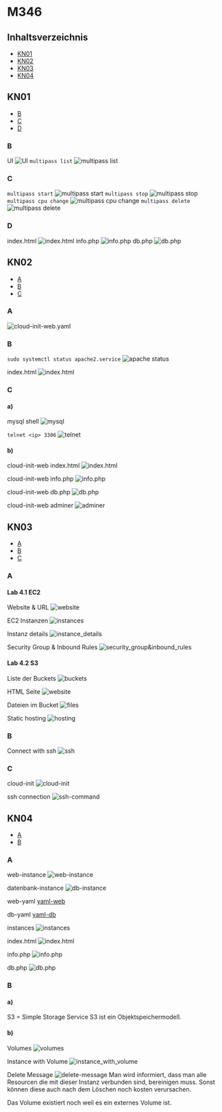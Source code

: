 # M346

## Inhaltsverzeichnis
- [KN01](#kn01)
- [KN02](#kn02)
- [KN03](#kn03)
- [KN04](#kn04)

## KN01
- [B](#b)
- [C](#c)
- [D](#d)

### B

UI
![UI](/KN01/multipass-ui.png)
`multipass list`
![multipass list](/KN01/multipasslist.png)

### C

`multipass start`
![multipass start](/KN01/startedinstanz.png)
`multipass stop`
![multipass stop](/KN01/stoppedinstanz.png)
`multipass cpu change`
![multipass cpu change](/KN01/setcpuinstanz.png)
`multipass delete`
![multipass delete](/KN01/deletedinstanz.png)

### D

index.html
![index.html](/KN01/indexhtml.png)
info.php
![info.php](/KN01/infophp.png)
db.php
![db.php](/KN01/dbphp.png)

## KN02
- [A](#a)
- [B](#b-1)
- [C](#c-1)

### A

![cloud-init-web.yaml](/KN02/cloud-init-web.yaml)

### B

`sudo systemctl status apache2.service`
![apache status](/KN02/apache_running.png)

index.html
![index.html](/KN02/cloud-init-web-working.png)

### C

#### a)

mysql shell
![mysql](/KN02/mysql.png)

`telnet <ip> 3306`
![telnet](/KN02/mysql_telnet_connection.png)

#### b)

cloud-init-web index.html
![index.html](/KN02/cloudinitweb_index.png)

cloud-init-web info.php
![info.php](/KN02/cloudinitweb_infophp.png)

cloud-init-web db.php
![db.php](/KN02/cloudinitweb_dbphp.png)

cloud-init-web adminer
![adminer](/KN02/cloudinitweb_adminer.png)

## KN03
- [A](#a-2)
- [B](#b-3)
- [C](#c-2)

### A

#### Lab 4.1 EC2

Website & URL
![website](/KN03/htmlandurl.png)

EC2 Instanzen
![instances](/KN03/instances.png)

Instanz details
![instance_details](/KN03/instancedetails.png)

Security Group & Inbound Rules
![security_group&inbound_rules](/KN03/securitygroup.png)

#### Lab 4.2 S3

Liste der Buckets
![buckets](/KN03/bucketlist.png)

HTML Seite
![website](/KN03/htmlandurlbucket.png)

Dateien im Bucket
![files](/KN03/dateienbucket.png)

Static hosting
![hosting](/KN03/statichosting.png)

### B

Connect with ssh
![ssh](/KN03/connectwithssh.png)

### C

cloud-init
![cloud-init](/KN03/cloud-init-ssh.yaml)

ssh connection
![ssh-command](/KN03/sshconnectC.png)

## KN04
- [A](#a-3)
- [B](#b-5)

### A
web-instance
![web-instance](/KN04/webinstance.png)

datenbank-instance
![db-instance](/KN04/dbinstance.png)

web-yaml
[yaml-web](/KN04/cloudinit-web.yaml)

db-yaml
[yaml-db](/KN04/cloudinit-db.yaml)

instances
![instances](/KN04/instances.png)

index.html
![index.html](/KN04/indexhtml.png)

info.php
![info.php](/KN04/infophp.png)

db.php
![db.php](/KN04/dbphp.png)

### B

#### a)
S3 = Simple Storage Service S3 ist ein Objektspeichermodell.

#### b)
Volumes
![volumes](/KN04/volumes.png)

Instance with Volume
![instance_with_volume](/KN04/instancewithvolume.png)

Delete Message
![delete-message](/KN04/deletemessage.png)
Man wird informiert, dass man alle Resourcen die mit dieser Instanz verbunden sind, bereinigen muss. Sonst können diese auch nach dem Löschen noch kosten verursachen.

Das Volume existiert noch weil es ein externes Volume ist.

